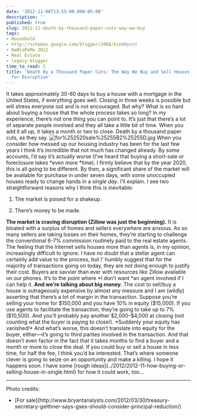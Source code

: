 ```yaml
---
date: '2012-11-06T13:55:00.000-05:00'
description: ''
published: true
slug: 2012-11-death-by-thousand-paper-cuts-way-we-buy
tags:
- Household
- http://schemas.google.com/blogger/2008/kind#post
- NaBloPoMo 2012
- Real Estate
- legacy-blogger
time_to_read: 5
title: 'Death By a Thousand Paper Cuts: The Way We Buy and Sell Houses Is Begging
  for Disruption'
---
```



It takes approximately 30-60 days to buy a house with a mortgage in the United States, if everything goes well. Closing in three weeks is possible but will stress everyone out and is not encouraged. 
But why? What is so hard about buying a house that the whole process takes so long? In my experience, there’s not one thing you can point to. It’s just that there’s a lot of separate people involved and they all take a little bit of time. When you add it all up, it takes a month or two to close.
Death by a thousand paper cuts, as they say.
![for%252520sale%25255B2%25255D.jpg](for%252520sale%25255B2%25255D.jpg)
When you consider how messed up our housing industry has been for the last few years I think it’s incredible that not much has changed already. By some accounts, I’d say it’s actually worse (I’ve heard that buying a short-sale or foreclosure takes *even more *time).
I firmly believe that by the year 2020, this is all going to be different. By then, a significant share of the market will be available for purchase in under seven days, with some unoccupied houses ready to change hands in a *single day*. I’ll explain.
I see two straightforward reasons why I think this is inevitable:<ol><li>The market is poised for a shakeup.</li>
<li>There’s money to be made. </li>
</ol>
<strong>The market is craving disruption (Zillow was just the beginning).</strong> It is bloated with a surplus of homes and sellers everywhere are anxious. As so many sellers are taking losses on their homes, they’re starting to challenge the conventional 6-7% commission routinely paid to the real estate agents. The feeling that the Internet sells houses more than agents is, in my opinion, increasingly difficult to ignore.
I have no doubt that a stellar agent can certainly add value to the process, but I' humbly suggest that for the majority of transactions going on today, they are not doing enough to justify their cost. Buyers are savvier than ever with resources like Zillow available on our phones. It’s to the point where *I don’t want *an agent involved if I can help it.
<strong>And we’re talking about big money.</strong> The cost to sell/buy a house is outrageously expensive by almost any measure and I am (wildly) asserting that there’s a lot of margin in the transaction.
Suppose you’re selling your home for $150,000 and you have 10% in equity ($15,000). If you use agents to facilitate the transaction, they’re going to take up to 7% ($10,500). And you’ll probably pay another $2,000-$4,000 at closing (not counting what the buyer is paying to close!). 
*Suddenly your equity has vanished!* And what’s worse, this doesn’t translate into equity for the buyer, either—it’s going to third parties involved in the transaction. And that doesn’t even factor in the fact that it takes months to find a buyer and a month or more to close the deal.
If you could buy or sell a house in less time, for half the fee, I think you’d be interested. That’s where someone clever is going to seize on an opportunity and make a killing.
I hope it happens soon.
I have some [rough ideas](../2012/2012-11-how-buying-or-selling-house-in-single.html) for how it could work, too…
<hr />Photo credits:<ul><li>[For sale](http://www.bryantanalysts.com/2012/03/30/treasury-secretary-geithner-says-gses-should-consider-principal-reduction/)</li>
</ul>